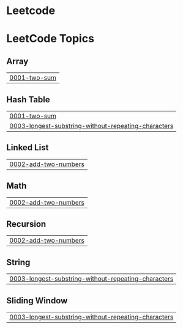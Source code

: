 # Leetcode
<!---LeetCode Topics Start-->
# LeetCode Topics
## Array
|  |
| ------- |
| [0001-two-sum](https://github.com/MehavarshiniThangavel/Leetcode/tree/master/0001-two-sum) |
## Hash Table
|  |
| ------- |
| [0001-two-sum](https://github.com/MehavarshiniThangavel/Leetcode/tree/master/0001-two-sum) |
| [0003-longest-substring-without-repeating-characters](https://github.com/MehavarshiniThangavel/Leetcode/tree/master/0003-longest-substring-without-repeating-characters) |
## Linked List
|  |
| ------- |
| [0002-add-two-numbers](https://github.com/MehavarshiniThangavel/Leetcode/tree/master/0002-add-two-numbers) |
## Math
|  |
| ------- |
| [0002-add-two-numbers](https://github.com/MehavarshiniThangavel/Leetcode/tree/master/0002-add-two-numbers) |
## Recursion
|  |
| ------- |
| [0002-add-two-numbers](https://github.com/MehavarshiniThangavel/Leetcode/tree/master/0002-add-two-numbers) |
## String
|  |
| ------- |
| [0003-longest-substring-without-repeating-characters](https://github.com/MehavarshiniThangavel/Leetcode/tree/master/0003-longest-substring-without-repeating-characters) |
## Sliding Window
|  |
| ------- |
| [0003-longest-substring-without-repeating-characters](https://github.com/MehavarshiniThangavel/Leetcode/tree/master/0003-longest-substring-without-repeating-characters) |
<!---LeetCode Topics End-->